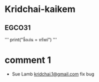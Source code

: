 # Kridchai-kaikem
## EGCO31

'''
print("ชื่อเล่น = ทรัพย์")
'''

# comment 1

- Sue Lamb kridchai.1@gmail.com fix bug